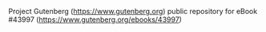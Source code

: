 Project Gutenberg (https://www.gutenberg.org) public repository for eBook #43997 (https://www.gutenberg.org/ebooks/43997)
